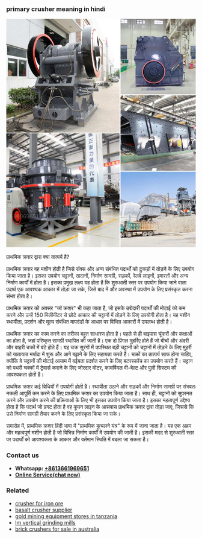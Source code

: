 <h3>primary crusher meaning in hindi</h3><img src='1708663488.jpg' alt=''><p>प्राथमिक क्रशर द्वारा क्या तात्पर्य है?</p><p>प्राथमिक क्रशर वह मशीन होती है जिसे रॉक्स और अन्य संबंधित पदार्थों को टुकड़ों में तोड़ने के लिए उपयोग किया जाता है। इसका उपयोग चट्टानों, खदानों, निर्माण सामग्री, सड़कों, रेलवे लाइनों, इमारतों और अन्य निर्माण कार्यों में होता है। इसका प्रमुख लक्ष्य यह होता है कि शुरुआती स्तर पर उपयोग किया जाने वाला पदार्थ एक आवश्यक आकार में तोड़ा जा सके, जिसे बाद में और अवस्था में उपयोग के लिए प्रसंस्कृत करना संभव होता है।</p><p>प्राथमिक क्रशर को अक्सर "जॉ क्रशर" भी कहा जाता है, जो इसके उद्मेदारी पदार्थों की मोटाई को कम करने और उन्हें 150 मिलीमीटर से छोटे आकार की चट्टानों में तोड़ने के लिए उपयोगी होता है। यह मशीन स्थायीता, प्रदर्शन और मूल्य संबंधित मापदंडों के आधार पर विभिन्न आकारों में उपलब्ध होती है।</p><p>प्राथमिक क्रशर का काम करने का तरीका बहुत साधारण होता है। पहले से ही बाइपास चूंकरों और कक्षाओं का होता है, जहां परिष्कृत सामग्री स्थापित की जाती है। एक दो प्रिंगल मुहर्रिए होते हैं जो बीचों और अंदरी और बाहरी चक्रों में बंटे होते हैं। यह चक्र सुरंगों में उपस्थित बड़ी चट्टानों को चट्टानों में तोड़ने के लिए मुहर्री को यातायात मर्यादा में शुरू और आगे बढ़ाने के लिए सहायता करते हैं। चक्रों का तात्पर्य साफ होना चाहिए, क्योंकि वे चट्टानों की मोटाई आयाम में वर्ईयता प्रदर्शत करने के लिए बटरस्कॉच का उपयोग करते हैं। चट्टान को पथरी चक्कों में ट्रेवार्स कराने के लिए जोरदार मोटर, कामर्षियल वी-बेल्ट और पुली सिस्टम की आवश्यकता होती है।</p><p>प्राथमिक क्रशर कई विधियों में उपयोगी होती है। स्थायीता उठाने और सड़कों और निर्माण सामग्री पर संभवतः नकली आपूर्ति कम करने के लिए प्राथमिक क्रशर का उपयोग किया जाता है। साथ ही, चट्टानों को सुपरनत करने और उपयोग करने की प्रक्रियाओं के लिए भी इसका उपयोग किया जाता है। इसका महत्वपूर्ण उद्देश्य होता है कि पदार्थ जो प्रगट होता है वह कूपन लाइन के आसपास प्राथमिक क्रशर द्वारा तोड़ा जाए, जिससे कि उसे निर्माण सामग्री तैयार करने के लिए प्रसंस्कृत किया जा सके।</p><p>समारोह में, प्राथमिक क्रशर हिंदी भाषा में "प्राथमिक कुचलने यंत्र" के रूप में जाना जाता है। यह एक अहम और महत्वपूर्ण मशीन होती है जो विभिन्न निर्माण कार्यों में उपयोग की जाती है। इसकी मदद से शुरुआती स्तर पर पदार्थों को आवश्यकता के आकार और वर्तमान स्थिति में बदला जा सकता है।</p><h3>Contact us</h3><ul><li><strong>Whatsapp:&nbsp;<a href="https://wa.me/8613661969651">+8613661969651</a></strong></li><li><a href="https://swt.shibang-china.com/?git&amp;zhl&amp;primary crusher meaning in hindi"><strong>Online Service(chat now)</strong></a></li></ul><h3>Related</h3><ul><li><a href='crusher for iron ore.md'>crusher for iron ore</a></li><li><a href='basalt crusher supplier.md'>basalt crusher supplier</a></li><li><a href='gold mining equipment stores in tanzania.md'>gold mining equipment stores in tanzania</a></li><li><a href='lm vertical grinding mills.md'>lm vertical grinding mills</a></li><li><a href='brick crushers for sale in australia.md'>brick crushers for sale in australia</a></li></ul>